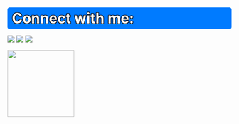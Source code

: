 


<div style="font-size: 32px; font-weight: bold; margin-bottom: 10px; background-color: #007bff; color: white; padding: 5px 10px; border-radius: 5px; text-shadow: -1px -1px 0 #000, 1px -1px 0 #000, -1px 1px 0 #000, 1px 1px 0 #000;">Connect with me:</div>

[<img src="https://img.icons8.com/color/48/000000/linkedin.png"/>](https://www.linkedin.com/in/fred-clay-182745273/)
[<img src="https://img.icons8.com/color/48/000000/twitter--v1.png"/>](https://twitter.com/fclay1977)
[<img src="https://img.icons8.com/fluent/48/000000/instagram-new.png"/>](https://www.instagram.com/fred.clay1977/)

[<img src="https://img.shields.io/badge/AllMyLinks-blue?style=for-the-badge&logo=allmylinks&logoColor=white" width="150"/>](https://www.linkedin.com/in/fred-clay-182745273/)







